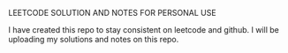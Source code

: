 LEETCODE SOLUTION AND NOTES FOR PERSONAL USE

I have created this repo to stay consistent on leetcode and github.
I will be uploading my solutions and notes on this repo.
